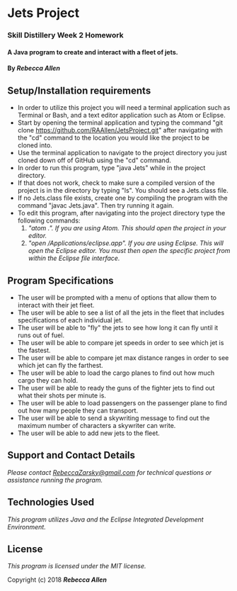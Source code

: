 # Jets Project

### Skill Distillery Week 2 Homework

#### A Java program to create and interact with a fleet of jets.

#### By _**Rebecca Allen**_

## Setup/Installation requirements

* In order to utilize this project you will need a terminal application such as Terminal or Bash, and a text editor application such as Atom or Eclipse.
* Start by opening the terminal application and typing the command "git clone https://github.com/RAAllen/JetsProject.git" after navigating with the "cd" command to the location you would like the project to be cloned into.
* Use the terminal application to navigate to the project directory you just cloned down off of GitHub using the "cd" command.
* In order to run this program, type "java Jets" while in the project directory.
* If that does not work, check to make sure a compiled version of the project is in the directory by typing "ls". You should see a Jets.class file.
* If no Jets.class file exists, create one by compiling the program with the command "javac Jets.java". Then try running it again.
* To edit this program, after navigating into the project directory type the following commands:
    1. _"atom .". If you are using Atom. This should open the project in your editor._
    2. _"open /Applications/eclipse.app". If you are using Eclipse. This will open the Eclipse editor. You must then open the specific project from within the Eclipse file interface._

## Program Specifications

* The user will be prompted with a menu of options that allow them to interact with their jet fleet.
* The user will be able to see a list of all the jets in the fleet that includes specifications of each individual jet.
* The user will be able to "fly" the jets to see how long it can fly until it runs out of fuel.
* The user will be able to compare jet speeds in order to see which jet is the fastest.
* The user will be able to compare jet max distance ranges in order to see which jet can fly the farthest.
* The user will be able to load the cargo planes to find out how much cargo they can hold.
* The user will be able to ready the guns of the fighter jets to find out what their shots per minute is.
* The user will be able to load passengers on the passenger plane to find out how many people they can transport.
* The user will be able to send a skywriting message to find out the maximum number of characters a skywriter can write.
* The user will be able to add new jets to the fleet.

## Support and Contact Details

_Please contact RebeccaZarsky@gmail.com for technical questions or assistance running the program._

## Technologies Used

_This program utilizes Java and the Eclipse Integrated Development Environment._

## License

_This program is licensed under the MIT license._

Copyright (c) 2018 **_Rebecca Allen_**
